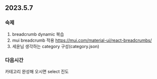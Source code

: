 ## 2023.5.7

### 숙제

1. breadcrumb dynamic 복습
2. mui breadcrumb 적용 https://mui.com/material-ui/react-breadcrumbs/
3. 세윤님 생각하는 category 구성(category.json)

### 다음시간

카테고리 완성해 오시면 select 진도
